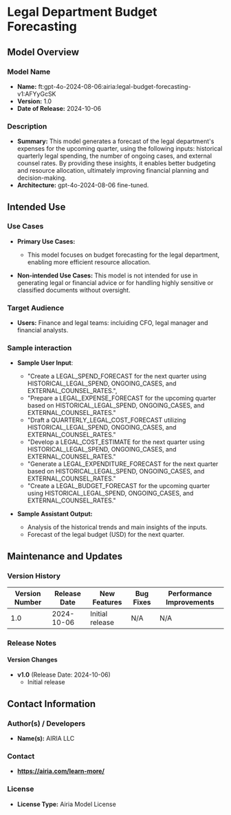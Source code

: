 # Legal Department Budget Forecasting

## Model Overview

### Model Name
- **Name:** ft:gpt-4o-2024-08-06:airia:legal-budget-forecasting-v1:AFYyGcSK
- **Version:** 1.0
- **Date of Release:** 2024-10-06

### Description
  - **Summary:** This model generates a forecast of the legal department's expenses for the upcoming quarter, using the following inputs: historical quarterly legal spending, the number of ongoing cases, and external counsel rates. By providing these insights, it enables better budgeting and resource allocation, ultimately improving financial planning and decision-making.
  - **Architecture:**  gpt-4o-2024-08-06 fine-tuned.

## Intended Use

### Use Cases
- **Primary Use Cases:**
  - This model focuses on budget forecasting for the legal department, enabling more efficient resource allocation.
  
- **Non-intended Use Cases:** This model is not intended for use in generating legal or financial advice or for handling highly sensitive or classified documents without oversight.

### Target Audience
- **Users:** Finance and legal teams: incluiding CFO, legal manager and financial analysts. 
  
### Sample interaction
- **Sample User Input**:
  - "Create a LEGAL_SPEND_FORECAST for the next quarter using HISTORICAL_LEGAL_SPEND, ONGOING_CASES, and EXTERNAL_COUNSEL_RATES.",
  - "Prepare a LEGAL_EXPENSE_FORECAST for the upcoming quarter based on HISTORICAL_LEGAL_SPEND, ONGOING_CASES, and EXTERNAL_COUNSEL_RATES."
  - "Draft a QUARTERLY_LEGAL_COST_FORECAST utilizing HISTORICAL_LEGAL_SPEND, ONGOING_CASES, and EXTERNAL_COUNSEL_RATES."
  - "Develop a LEGAL_COST_ESTIMATE for the next quarter using HISTORICAL_LEGAL_SPEND, ONGOING_CASES, and EXTERNAL_COUNSEL_RATES."
  - "Generate a LEGAL_EXPENDITURE_FORECAST for the next quarter based on HISTORICAL_LEGAL_SPEND, ONGOING_CASES, and EXTERNAL_COUNSEL_RATES."
  - "Create a LEGAL_BUDGET_FORECAST for the upcoming quarter using HISTORICAL_LEGAL_SPEND, ONGOING_CASES, and EXTERNAL_COUNSEL_RATES."

- **Sample Assistant Output:**
  - Analysis of the historical trends and main insights of the inputs.
  - Forecast of the legal budget (USD) for the next quarter.




## Maintenance and Updates

### Version History
| Version Number | Release Date | New Features                  | Bug Fixes                   | Performance Improvements     |
|----------------|--------------|-------------------------------|-----------------------------|------------------------------|
| 1.0            | 2024-10-06  | Initial release               | N/A | N/A |



### Release Notes
#### Version Changes
- **v1.0** (Release Date: 2024-10-06)
  - Initial release 


## Contact Information

### Author(s) / Developers
- **Name(s):** AIRIA LLC

### Contact
- **https://airia.com/learn-more/** 

### License
- **License Type:** Airia Model License
